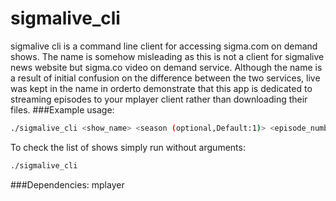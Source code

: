 # sigmalive_cli
sigmalive cli is a command line client for accessing sigma.com on demand shows.
The name is somehow misleading as this is not a client for  sigmalive news website but sigma.co video on demand service. Although the name is a result of initial confusion on the difference between the two services, live was kept in the name in orderto demonstrate that this app is dedicated to streaming episodes to your mplayer client rather than downloading their files.
###Example usage: 
```sh
./sigmalive_cli <show_name> <season (optional,Default:1)> <episode_number(optional, Default:1)>
```
To check the list of shows simply run without arguments:
```sh
./sigmalive_cli
```
###Dependencies:
mplayer
